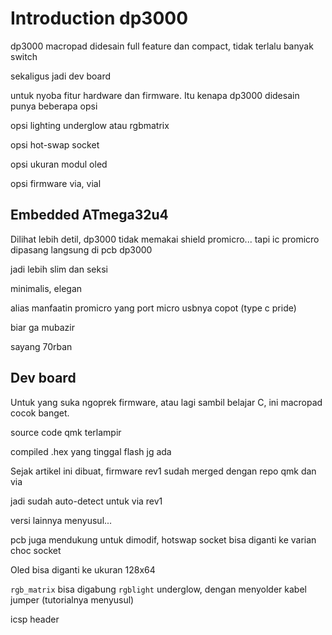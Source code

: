 # Introduction dp3000

dp3000 macropad  didesain full feature dan compact, tidak terlalu banyak switch

sekaligus jadi dev board

untuk nyoba fitur hardware dan firmware. Itu kenapa dp3000 didesain punya beberapa opsi

opsi lighting underglow atau rgbmatrix

opsi hot-swap socket

opsi ukuran modul oled

opsi firmware via, vial

## Embedded ATmega32u4

Dilihat lebih detil, dp3000 tidak memakai shield promicro... tapi ic promicro dipasang langsung di pcb dp3000

jadi lebih slim dan seksi

minimalis, elegan

alias manfaatin promicro yang port micro usbnya copot (type c pride)

biar ga mubazir

sayang 70rban

## Dev board

Untuk yang suka ngoprek firmware, atau lagi sambil belajar C, ini macropad cocok banget.

source code qmk terlampir

compiled .hex yang tinggal flash jg ada

Sejak artikel ini dibuat, firmware rev1 sudah merged dengan repo qmk dan via

jadi sudah auto-detect untuk via rev1

versi lainnya menyusul...

pcb juga mendukung untuk dimodif, hotswap socket bisa diganti ke varian choc socket

Oled bisa diganti ke ukuran 128x64

`rgb_matrix` bisa digabung `rgblight` underglow, dengan menyolder kabel jumper (tutorialnya menyusul)

icsp header


